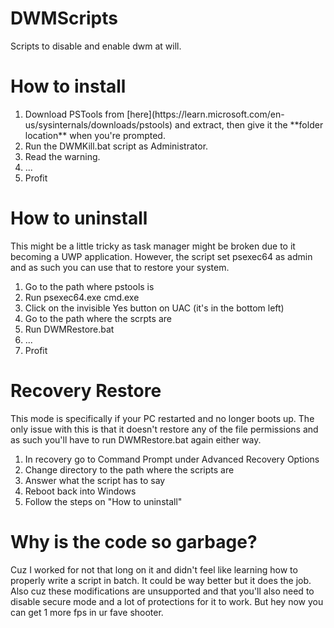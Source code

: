 # DWMScripts
Scripts to disable and enable dwm at will.

# How to install
<ol>
	<li>Download PSTools from [here](https://learn.microsoft.com/en-us/sysinternals/downloads/pstools) and extract, then give it the **folder location** when you're prompted.</li>
	<li>Run the DWMKill.bat script as Administrator.</li>
	<li>Read the warning.</li>
	<li>...</li>
	<li>Profit</li>
</ol>

# How to uninstall
This might be a little tricky as task manager might be broken due to it becoming a UWP application. However, the script set psexec64 as admin and as such you can use that to restore your system.
<ol>
	<li>Go to the path where pstools is</li>
	<li>Run psexec64.exe cmd.exe</li>
	<li>Click on the invisible Yes button on UAC (it's in the bottom left)</li>
	<li>Go to the path where the scrpts are</li>
	<li>Run DWMRestore.bat</li>
	<li>...</li>
	<li>Profit</li>
</ol>

# Recovery Restore
This mode is specifically if your PC restarted and no longer boots up. The only issue with this is that it doesn't restore any of the file permissions and as such you'll have to run DWMRestore.bat again either way.
<ol>
	<li>In recovery go to Command Prompt under Advanced Recovery Options</li>
	<li>Change directory to the path where the scripts are</li>
	<li>Answer what the script has to say</li>
	<li>Reboot back into Windows</li>
	<li>Follow the steps on "How to uninstall"</li>
</ol>

# Why is the code so garbage?
Cuz I worked for not that long on it and didn't feel like learning how to properly write a script in batch. It could be way better but it does the job. Also cuz these modifications are unsupported and that you'll also need to disable secure mode and a lot of protections for it to work. But hey now you can get 1 more fps in ur fave shooter.
